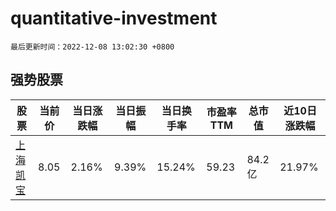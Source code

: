 # quantitative-investment

`最后更新时间：2022-12-08 13:02:30 +0800`

## 强势股票

|股票|当前价|当日涨跌幅|当日振幅|当日换手率|市盈率TTM|总市值|近10日涨跌幅|
|----|----|----|----|----|----|----|----|
|[上海凯宝](https://xueqiu.com/S/SZ300039)|8.05|2.16%|9.39%|15.24%|59.23|84.2亿|21.97%|
